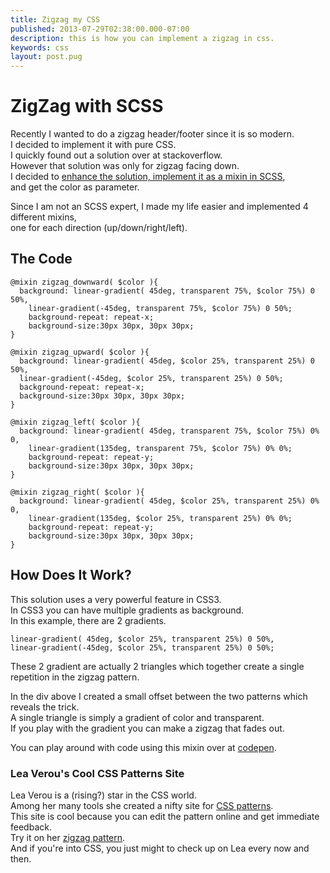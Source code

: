 ```yaml
---
title: Zigzag my CSS
published: 2013-07-29T02:38:00.000-07:00
description: this is how you can implement a zigzag in css.
keywords: css
layout: post.pug
---
```



# ZigZag with SCSS

Recently I wanted to do a zigzag header/footer since it is so modern.  
I decided to implement it with pure CSS.  
I quickly found out a solution over at stackoverflow.  
However that solution was only for zigzag facing down.  
I decided to [enhance the solution, implement it as a mixin in SCSS](http://stackoverflow.com/a/17505515/1068746 "My enhanced solution"),  
and get the color as parameter.  

Since I am not an SCSS expert, I made my life easier and implemented 4 different mixins,  
one for each direction (up/down/right/left).  

## The Code

```
@mixin zigzag_downward( $color ){  
  background: linear-gradient( 45deg, transparent 75%, $color 75%) 0 50%,  
    linear-gradient(-45deg, transparent 75%, $color 75%) 0 50%;  
    background-repeat: repeat-x;  
    background-size:30px 30px, 30px 30px;  
}  

@mixin zigzag_upward( $color ){  
  background: linear-gradient( 45deg, $color 25%, transparent 25%) 0 50%,  
  linear-gradient(-45deg, $color 25%, transparent 25%) 0 50%;  
  background-repeat: repeat-x;  
  background-size:30px 30px, 30px 30px;  
}  

@mixin zigzag_left( $color ){  
  background: linear-gradient( 45deg, transparent 75%, $color 75%) 0% 0,  
    linear-gradient(135deg, transparent 75%, $color 75%) 0% 0%;  
    background-repeat: repeat-y;  
    background-size:30px 30px, 30px 30px;  
}  

@mixin zigzag_right( $color ){  
  background: linear-gradient( 45deg, $color 25%, transparent 25%) 0% 0,  
    linear-gradient(135deg, $color 25%, transparent 25%) 0% 0%;  
    background-repeat: repeat-y;  
    background-size:30px 30px, 30px 30px;  
}  

```

## How Does It Work?

This solution uses a very powerful feature in CSS3\.  
In CSS3 you can have multiple gradients as background.  
In this example, there are 2 gradients.  

```
linear-gradient( 45deg, $color 25%, transparent 25%) 0 50%,
linear-gradient(-45deg, $color 25%, transparent 25%) 0 50%;
```

These 2 gradient are actually 2 triangles which together create a single repetition in the zigzag pattern.  

In the div above I created a small offset between the two patterns which reveals the trick.  
A single triangle is simply a gradient of color and transparent.  
If you play with the gradient you can make a zigzag that fades out.  

You can play around with code using this mixin over at [codepen](http://codepen.io/anon/pen/HjJBF "Codepen").

### Lea Verou's Cool CSS Patterns Site

Lea Verou is a (rising?) star in the CSS world.  
Among her many tools she created a nifty site for [CSS patterns](http://lea.verou.me/css3patterns/ "CSS3 Patterns Gallery").  
This site is cool because you can edit the pattern online and get immediate feedback.  
Try it on her [zigzag pattern](http://lea.verou.me/css3patterns/#zig-zag "Zigzag Pattern").  
And if you're into CSS, you just might to check up on Lea every now and then.  

